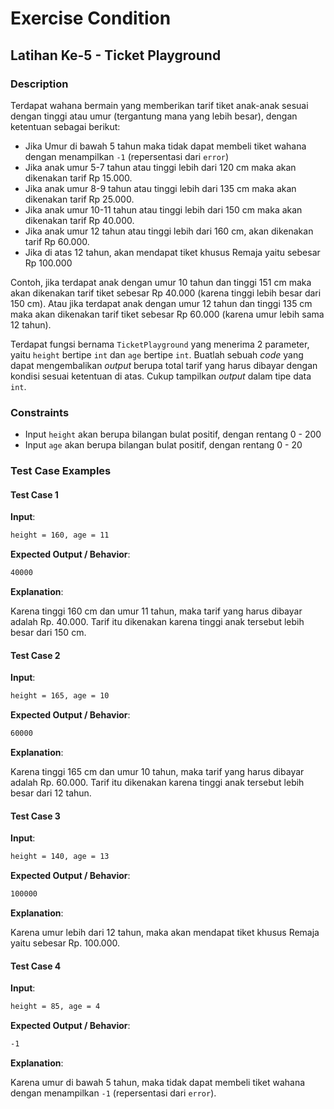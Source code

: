 # Exercise Condition

## Latihan Ke-5 - Ticket Playground

### Description

Terdapat wahana bermain yang memberikan tarif tiket anak-anak sesuai dengan tinggi atau umur (tergantung mana yang lebih besar), dengan ketentuan sebagai berikut:

- Jika Umur di bawah 5 tahun maka tidak dapat membeli tiket wahana dengan menampilkan `-1` (repersentasi dari `error`)
- Jika anak umur 5-7 tahun atau tinggi lebih dari 120 cm maka akan dikenakan tarif Rp 15.000.
- Jika anak umur 8-9 tahun atau tinggi lebih dari 135 cm maka akan dikenakan tarif Rp 25.000.
- Jika anak umur 10-11 tahun atau tinggi lebih dari 150 cm maka akan dikenakan tarif Rp 40.000.
- Jika anak umur 12 tahun atau tinggi lebih dari 160 cm, akan dikenakan tarif Rp 60.000.
- Jika di atas 12 tahun, akan mendapat tiket khusus Remaja yaitu sebesar Rp 100.000

Contoh, jika terdapat anak dengan umur 10 tahun dan tinggi 151 cm maka akan dikenakan tarif tiket sebesar Rp 40.000 (karena tinggi lebih besar dari 150 cm). Atau jika terdapat anak dengan umur 12 tahun dan tinggi 135 cm maka akan dikenakan tarif tiket sebesar Rp 60.000 (karena umur lebih sama 12 tahun).

Terdapat fungsi bernama `TicketPlayground` yang menerima 2 parameter, yaitu `height` bertipe `int` dan `age` bertipe `int`. Buatlah sebuah _code_ yang dapat mengembalikan _output_ berupa total tarif yang harus dibayar dengan kondisi sesuai ketentuan di atas. Cukup tampilkan _output_ dalam tipe data `int`.

### Constraints

- Input `height` akan berupa bilangan bulat positif, dengan rentang 0 - 200
- Input `age` akan berupa bilangan bulat positif, dengan rentang 0 - 20

### Test Case Examples

#### Test Case 1

**Input**:

```txt
height = 160, age = 11
```

**Expected Output / Behavior**:

```txt
40000
```

**Explanation**:

Karena tinggi 160 cm dan umur 11 tahun, maka tarif yang harus dibayar adalah Rp. 40.000. Tarif itu dikenakan karena tinggi anak tersebut lebih besar dari 150 cm.

#### Test Case 2

**Input**:

```txt
height = 165, age = 10
```

**Expected Output / Behavior**:

```txt
60000
```

**Explanation**:

Karena tinggi 165 cm dan umur 10 tahun, maka tarif yang harus dibayar adalah Rp. 60.000. Tarif itu dikenakan karena tinggi anak tersebut lebih besar dari 12 tahun.

#### Test Case 3

**Input**:

```txt
height = 140, age = 13
```

**Expected Output / Behavior**:

```txt
100000
```

**Explanation**:

Karena umur lebih dari 12 tahun, maka akan mendapat tiket khusus Remaja yaitu sebesar Rp. 100.000.

#### Test Case 4

**Input**:

```txt
height = 85, age = 4
```

**Expected Output / Behavior**:

```txt
-1
```

**Explanation**:

Karena umur di bawah 5 tahun, maka tidak dapat membeli tiket wahana dengan menampilkan `-1` (repersentasi dari `error`).
